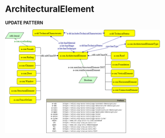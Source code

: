 # ArchitecturalElement

**UPDATE PATTERN**


![AchitecturalElement pattern graph](https://github.com/ICCD-MiBACT/ArCo/blob/DEV-1.3.0/ArCo-release/Documentation/ArchitecturalOrLandscapeHeritage/ArchitecturalElement/ArchitectualElement.drawio.png?raw=true)
